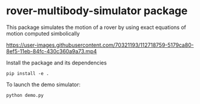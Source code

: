 # rover-multibody-simulator package

This package simulates the motion of a rover by using exact equations of motion computed simbolically

https://user-images.githubusercontent.com/70321193/112718759-5179ca80-8ef5-11eb-84fc-430c360a9a73.mp4



Install the package and its dependencies
```
pip install -e .
```

To launch the demo simulator:
```
python demo.py
```
